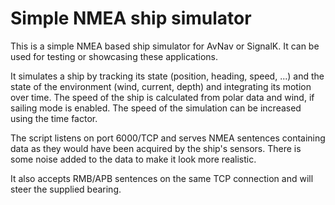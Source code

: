 # Simple NMEA ship simulator

This is a simple NMEA based ship simulator for AvNav or SignalK.
It can be used for testing or showcasing these applications.

It simulates a ship by tracking its state (position, heading, speed, ...)
and the state of the environment (wind, current, depth) and integrating its motion over time.
The speed of the ship is calculated from polar data and wind, if sailing mode is enabled.
The speed of the simulation can be increased using the time factor.

The script listens on port 6000/TCP and serves NMEA sentences containing data as they would have been
acquired by the ship's sensors. There is some noise added to the data to make it look more realistic.

It also accepts RMB/APB sentences on the same TCP connection and will steer the supplied bearing.
